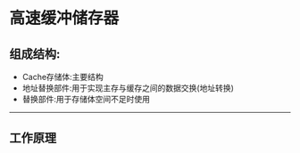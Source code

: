 高速缓冲储存器  
======
## 组成结构:  
 - Cache存储体:主要结构  
 - 地址替换部件:用于实现主存与缓存之间的数据交换(地址转换)  
 - 替换部件:用于存储体空间不足时使用  
 ----------
## 工作原理


